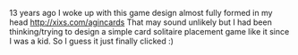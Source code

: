 13 years ago I woke up with this game design almost fully formed in my head http://xixs.com/agincards That may sound unlikely but I had been thinking/trying to design a simple card solitaire placement game like it since I was a kid. So I guess it just finally clicked :) 